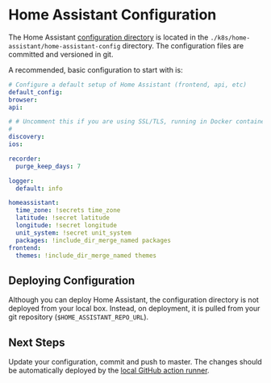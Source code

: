# Home Assistant Configuration

The Home Assistant [configuration directory](https://www.home-assistant.io/docs/configuration/) is located in the `./k8s/home-assistant/home-assistant-config` directory. The configuration files are committed and versioned in git.

A recommended, basic configuration to start with is:

```yaml
# Configure a default setup of Home Assistant (frontend, api, etc)
default_config:
browser:
api:

# # Uncomment this if you are using SSL/TLS, running in Docker container, etc.
#
discovery:
ios:

recorder:
  purge_keep_days: 7

logger:
  default: info

homeassistant:
  time_zone: !secrets time_zone
  latitude: !secret latitude
  longitude: !secret longitude
  unit_system: !secret unit_system
  packages: !include_dir_merge_named packages
frontend:
  themes: !include_dir_merge_named themes
```

## Deploying Configuration

Although you can deploy Home Assistant, the configuration directory is not deployed from your local box. Instead, on deployment, it is pulled from your git repository (`$HOME_ASSISTANT_REPO_URL`).

## Next Steps

Update your configuration, commit and push to master. The changes should be automatically deployed by the [local GitHub action runner](./../../../docs/automate-deploys-with-github-actions.md).
